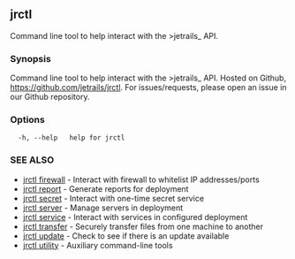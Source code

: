 ## jrctl

Command line tool to help interact with the >jetrails_ API.

### Synopsis

Command line tool to help interact with the >jetrails_ API. Hosted on Github,
https://github.com/jetrails/jrctl. For issues/requests, please open an issue in
our Github repository.

### Options

```
  -h, --help   help for jrctl
```

### SEE ALSO

* [jrctl firewall](jrctl_firewall.md)	 - Interact with firewall to whitelist IP addresses/ports
* [jrctl report](jrctl_report.md)	 - Generate reports for deployment
* [jrctl secret](jrctl_secret.md)	 - Interact with one-time secret service
* [jrctl server](jrctl_server.md)	 - Manage servers in deployment
* [jrctl service](jrctl_service.md)	 - Interact with services in configured deployment
* [jrctl transfer](jrctl_transfer.md)	 - Securely transfer files from one machine to another
* [jrctl update](jrctl_update.md)	 - Check to see if there is an update available
* [jrctl utility](jrctl_utility.md)	 - Auxiliary command-line tools


